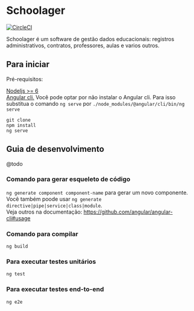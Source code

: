# Schoolager

[![CircleCI](https://circleci.com/gh/keviocastro/schoolager/tree/master.svg?style=svg&circle-token=2fc68f0a1ae417dbb7d54e2f939ef8f52258a9eb)](https://circleci.com/gh/keviocastro/schoolager/tree/master)

Schoolager é um software de gestão dados educacionais: registros administrativos, contratos, professores, aulas e varios outros.

## Para iniciar

Pré-requisitos:

[Nodeljs >= 6](https://nodejs.org/en/download/package-manager/) <br>
[Angular cli.](https://github.com/angular/angular-cli#installation)
Você pode optar por não instalar o Angular cli. Para isso substitua o comando `ng serve` por `./node_modules/@angular/cli/bin/ng serve`

`git clone`<br>
`npm install`<br>
`ng serve`<br>

## Guia de desenvolvimento

@todo

### Comando para gerar esqueleto de código

`ng generate component component-name` para gerar um novo componente. <br> 
Você também poode usar `ng generate directive|pipe|service|class|module`. <br>
Veja outros na documentação: https://github.com/angular/angular-cli#usage

### Comando para compilar

`ng build`

### Para executar testes unitários

`ng test`

### Para executar testes end-to-end

`ng e2e` 
